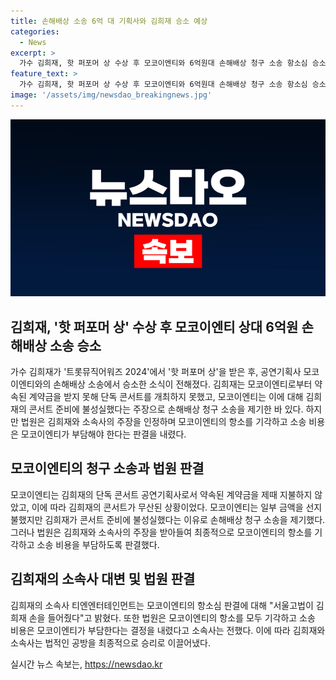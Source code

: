 ```yaml
---
title: 손해배상 소송 6억 대 기획사와 김희재 승소 예상
categories:
  - News
excerpt: >
  가수 김희재, 핫 퍼포머 상 수상 후 모코이엔티와 6억원대 손해배상 청구 소송 항소심 승소. 공연기획사 모코이엔티는 계약금 미지급으로 김희재의 콘서트 무산, 손해배상 청구. 하지만 법원은 항소 모두 기각하며 모코이엔티에게 소송 비용 부담 판결. 김희재 소속사는 서울고법이 김희재 손을 들어줬다고 전했다. 
feature_text: >
  가수 김희재, 핫 퍼포머 상 수상 후 모코이엔티와 6억원대 손해배상 청구 소송 항소심 승소. 공연기획사 모코이엔티는 계약금 미지급으로 김희재의 콘서트 무산, 손해배상 청구. 하지만 법원은 항소 모두 기각하며 모코이엔티에게 소송 비용 부담 판결. 김희재 소속사는 서울고법이 김희재 손을 들어줬다고 전했다. 
image: '/assets/img/newsdao_breakingnews.jpg'
---
```


<p><img src="/assets/img/newsdao_breakingnews.jpg" alt="ontimetimes 속보" /></p>

<h2 data-ke-size="size26">김희재, '핫 퍼포머 상' 수상 후 모코이엔티 상대 6억원 손해배상 소송 승소</h2>

<p data-ke-size="size16">가수 김희재가 '트롯뮤직어워즈 2024'에서 '핫 퍼포머 상'을 받은 후, 공연기획사 모코이엔티와의 손해배상 소송에서 승소한 소식이 전해졌다. 김희재는 모코이엔티로부터 약속된 계약금을 받지 못해 단독 콘서트를 개최하지 못했고, 모코이엔티는 이에 대해 김희재의 콘서트 준비에 불성실했다는 주장으로 손해배상 청구 소송을 제기한 바 있다. 하지만 법원은 김희재와 소속사의 주장을 인정하며 모코이엔티의 항소를 기각하고 소송 비용은 모코이엔티가 부담해야 한다는 판결을 내렸다.</p>

<h2 data-ke-size="size26">모코이엔티의 청구 소송과 법원 판결</h2>

<p data-ke-size="size16">모코이엔티는 김희재의 단독 콘서트 공연기획사로서 약속된 계약금을 제때 지불하지 않았고, 이에 따라 김희재의 콘서트가 무산된 상황이었다. 모코이엔티는 일부 금액을 선지불했지만 김희재가 콘서트 준비에 불성실했다는 이유로 손해배상 청구 소송을 제기했다. 그러나 법원은 김희재와 소속사의 주장을 받아들여 최종적으로 모코이엔티의 항소를 기각하고 소송 비용을 부담하도록 판결했다.</p>

<h2 data-ke-size="size26">김희재의 소속사 대변 및 법원 판결</h2>

<p data-ke-size="size16">김희재의 소속사 티엔엔터테인먼트는 모코이엔티의 항소심 판결에 대해 "서울고법이 김희재 손을 들어줬다"고 밝혔다. 또한 법원은 모코이엔티의 항소를 모두 기각하고 소송 비용은 모코이엔티가 부담한다는 결정을 내렸다고 소속사는 전했다. 이에 따라 김희재와 소속사는 법적인 공방을 최종적으로 승리로 이끌어냈다.</p>
실시간 뉴스 속보는, <a href="https://newsdao.kr" rel="dofollow">https://newsdao.kr</a>


